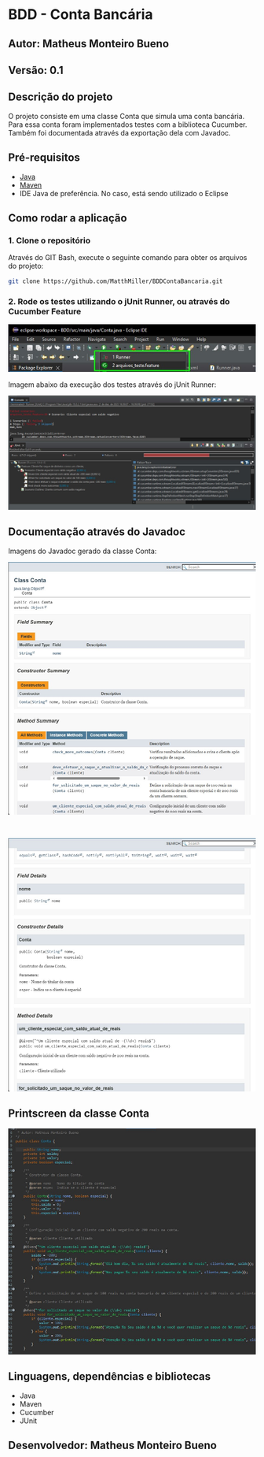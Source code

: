 # BDD - Conta Bancária

## Autor: Matheus Monteiro Bueno

## Versão: 0.1

## Descrição do projeto

O projeto consiste em uma classe Conta que simula uma conta bancária. Para essa conta foram implementados testes com a biblioteca Cucumber. Também foi documentada através da exportação dela com Javadoc.

## Pré-requisitos

- [Java](https://www.java.com/pt-BR/)
- [Maven](https://maven.apache.org/)
- IDE Java de preferência. No caso, está sendo utilizado o Eclipse

## Como rodar a aplicação

### 1. Clone o repositório

Através do GIT Bash, execute o seguinte comando para obter os arquivos do projeto:

```bash
git clone https://github.com/MatthMiller/BDDContaBancaria.git
```

### 2. Rode os testes utilizando o jUnit Runner, ou através do Cucumber Feature

![Aba Run do Eclipse](repo-images/runner.jpg)

Imagem abaixo da execução dos testes através do jUnit Runner:

![Testes com jUnit](repo-images/resultado_testes.jpg)

## Documentação através do Javadoc

Imagens do Javadoc gerado da classe Conta:

![Imagem documentação Javadoc](repo-images/javadoc_1.jpg)

<br>

![Imagem documentação Javadoc](repo-images/javadoc_2.jpg)

## Printscreen da classe Conta

![Código da classe conta](repo-images/classe.jpg)

## Linguagens, dependências e bibliotecas

- Java
- Maven
- Cucumber
- JUnit

## Desenvolvedor: Matheus Monteiro Bueno
